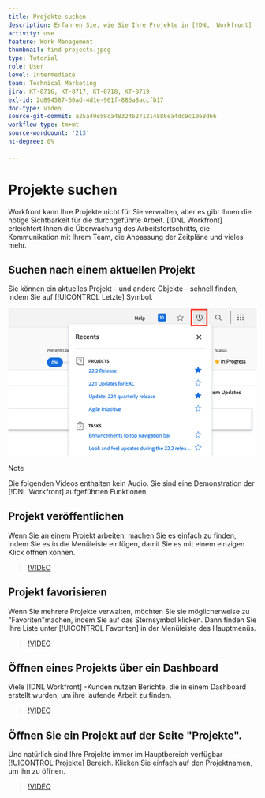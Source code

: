 ```yaml
---
title: Projekte suchen
description: Erfahren Sie, wie Sie Ihre Projekte in [!DNL  Workfront] mit Stiften, Favoriten, Dashboards und dem [!UICONTROL Projekte] Seite.
activity: use
feature: Work Management
thumbnail: find-projects.jpeg
type: Tutorial
role: User
level: Intermediate
team: Technical Marketing
jira: KT-8716, KT-8717, KT-8718, KT-8719
exl-id: 2d894587-60ad-4d1e-961f-886a8accfb17
doc-type: video
source-git-commit: a25a49e59ca483246271214886ea4dc9c10e8d66
workflow-type: tm+mt
source-wordcount: '213'
ht-degree: 0%

---
```


# Projekte suchen

Workfront kann Ihre Projekte nicht für Sie verwalten, aber es gibt Ihnen die nötige Sichtbarkeit für die durchgeführte Arbeit. [!DNL Workfront] erleichtert Ihnen die Überwachung des Arbeitsfortschritts, die Kommunikation mit Ihrem Team, die Anpassung der Zeitpläne und vieles mehr.

<!---
In this section, you will learn how to:

Find your projects in [!DNL Workfront]
Make your project visible to stakeholders
Find project communications
Use [!DNL Workfront] features when reviewing the task list to monitor project progress
--->

## Suchen nach einem aktuellen Projekt

Sie können ein aktuelles Projekt - und andere Objekte - schnell finden, indem Sie auf [!UICONTROL Letzte] Symbol.

![[!UICONTROL Status] Feld in Projekt-Kopfzeile eingeblendet](assets/recents.png)

>[!NOTE]
>
>Die folgenden Videos enthalten kein Audio. Sie sind eine Demonstration der [!DNL Workfront] aufgeführten Funktionen.

## Projekt veröffentlichen

Wenn Sie an einem Projekt arbeiten, machen Sie es einfach zu finden, indem Sie es in die Menüleiste einfügen, damit Sie es mit einem einzigen Klick öffnen können.

>[!VIDEO](https://video.tv.adobe.com/v/335038/?quality=12&learn=on)

## Projekt favorisieren

Wenn Sie mehrere Projekte verwalten, möchten Sie sie möglicherweise zu &quot;Favoriten&quot;machen, indem Sie auf das Sternsymbol klicken. Dann finden Sie Ihre Liste unter [!UICONTROL Favoriten] in der Menüleiste des Hauptmenüs.

>[!VIDEO](https://video.tv.adobe.com/v/335039/?quality=12&learn=on)


## Öffnen eines Projekts über ein Dashboard

Viele [!DNL Workfront] -Kunden nutzen Berichte, die in einem Dashboard erstellt wurden, um ihre laufende Arbeit zu finden.

>[!VIDEO](https://video.tv.adobe.com/v/335041/?quality=12&learn=on)


## Öffnen Sie ein Projekt auf der Seite &quot;Projekte&quot;.

Und natürlich sind Ihre Projekte immer im Hauptbereich verfügbar [!UICONTROL Projekte] Bereich. Klicken Sie einfach auf den Projektnamen, um ihn zu öffnen.

>[!VIDEO](https://video.tv.adobe.com/v/335040/?quality=12&learn=on)
